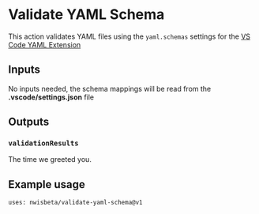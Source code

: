# Validate YAML Schema

This action validates YAML files using the `yaml.schemas` settings for the [VS Code YAML Extension](https://marketplace.visualstudio.com/items?itemName=redhat.vscode-yaml)

## Inputs

No inputs needed, the schema mappings will be read from the **.vscode/settings.json** file

## Outputs

### `validationResults`

The time we greeted you.

## Example usage

    uses: nwisbeta/validate-yaml-schema@v1
